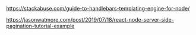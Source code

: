https://stackabuse.com/guide-to-handlebars-templating-engine-for-node/

https://jasonwatmore.com/post/2019/07/18/react-node-server-side-pagination-tutorial-example